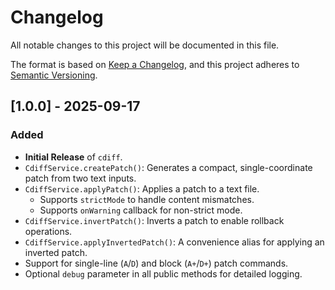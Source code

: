 # Changelog

All notable changes to this project will be documented in this file.

The format is based on [Keep a Changelog](https://keepachangelog.com/en/1.0.0/),
and this project adheres to [Semantic Versioning](https://semver.org/spec/v2.0.0.html).

## [1.0.0] - 2025-09-17

### Added

* **Initial Release** of `cdiff`.
* `CdiffService.createPatch()`: Generates a compact, single-coordinate patch from two text inputs.
* `CdiffService.applyPatch()`: Applies a patch to a text file.
    * Supports `strictMode` to handle content mismatches.
    * Supports `onWarning` callback for non-strict mode.
* `CdiffService.invertPatch()`: Inverts a patch to enable rollback operations.
* `CdiffService.applyInvertedPatch()`: A convenience alias for applying an inverted patch.
* Support for single-line (`A`/`D`) and block (`A+`/`D+`) patch commands.
* Optional `debug` parameter in all public methods for detailed logging.